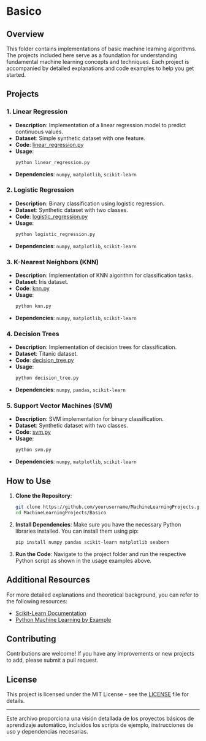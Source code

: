 # Basico

## Overview

This folder contains implementations of basic machine learning algorithms. The projects included here serve as a foundation for understanding fundamental machine learning concepts and techniques. Each project is accompanied by detailed explanations and code examples to help you get started.

## Projects

### 1. Linear Regression
- **Description**: Implementation of a linear regression model to predict continuous values.
- **Dataset**: Simple synthetic dataset with one feature.
- **Code**: [linear_regression.py](linear_regression.py)
- **Usage**: 
    ```bash
    python linear_regression.py
    ```
- **Dependencies**: `numpy`, `matplotlib`, `scikit-learn`

### 2. Logistic Regression
- **Description**: Binary classification using logistic regression.
- **Dataset**: Synthetic dataset with two classes.
- **Code**: [logistic_regression.py](logistic_regression.py)
- **Usage**:
    ```bash
    python logistic_regression.py
    ```
- **Dependencies**: `numpy`, `matplotlib`, `scikit-learn`

### 3. K-Nearest Neighbors (KNN)
- **Description**: Implementation of KNN algorithm for classification tasks.
- **Dataset**: Iris dataset.
- **Code**: [knn.py](knn.py)
- **Usage**:
    ```bash
    python knn.py
    ```
- **Dependencies**: `numpy`, `matplotlib`, `scikit-learn`

### 4. Decision Trees
- **Description**: Implementation of decision trees for classification.
- **Dataset**: Titanic dataset.
- **Code**: [decision_tree.py](decision_tree.py)
- **Usage**:
    ```bash
    python decision_tree.py
    ```
- **Dependencies**: `numpy`, `pandas`, `scikit-learn`

### 5. Support Vector Machines (SVM)
- **Description**: SVM implementation for binary classification.
- **Dataset**: Synthetic dataset with two classes.
- **Code**: [svm.py](svm.py)
- **Usage**:
    ```bash
    python svm.py
    ```
- **Dependencies**: `numpy`, `matplotlib`, `scikit-learn`

## How to Use

1. **Clone the Repository**:
    ```bash
    git clone https://github.com/yourusername/MachineLearningProjects.git
    cd MachineLearningProjects/Basico
    ```

2. **Install Dependencies**:
    Make sure you have the necessary Python libraries installed. You can install them using pip:
    ```bash
    pip install numpy pandas scikit-learn matplotlib seaborn
    ```

3. **Run the Code**:
    Navigate to the project folder and run the respective Python script as shown in the usage examples above.

## Additional Resources

For more detailed explanations and theoretical background, you can refer to the following resources:
- [Scikit-Learn Documentation](https://scikit-learn.org/stable/documentation.html)
- [Python Machine Learning by Example](https://www.packtpub.com/product/python-machine-learning-by-example/9781789616721)

## Contributing

Contributions are welcome! If you have any improvements or new projects to add, please submit a pull request.

## License

This project is licensed under the MIT License - see the [LICENSE](LICENSE) file for details.

---

Este archivo proporciona una visión detallada de los proyectos básicos de aprendizaje automático, incluidos los scripts de ejemplo, instrucciones de uso y dependencias necesarias.